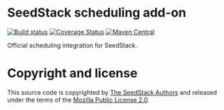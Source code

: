 # SeedStack scheduling add-on

[![Build status](https://travis-ci.org/seedstack/solr-addon.svg?branch=master)](https://travis-ci.org/seedstack/solr-addon) [![Coverage Status](https://coveralls.io/repos/seedstack/solr-addon/badge.svg?branch=master)](https://coveralls.io/r/seedstack/solr-addon?branch=master) [![Maven Central](https://maven-badges.herokuapp.com/maven-central/org.seedstack.addons.solr/solr/badge.svg?style=flat)](https://maven-badges.herokuapp.com/maven-central/org.seedstack.addons.solr/solr)

Official scheduling integration for SeedStack.

# Copyright and license

This source code is copyrighted by [The SeedStack Authors](https://github.com/seedstack/seedstack/blob/master/AUTHORS) and
released under the terms of the [Mozilla Public License 2.0](https://www.mozilla.org/MPL/2.0/). 
